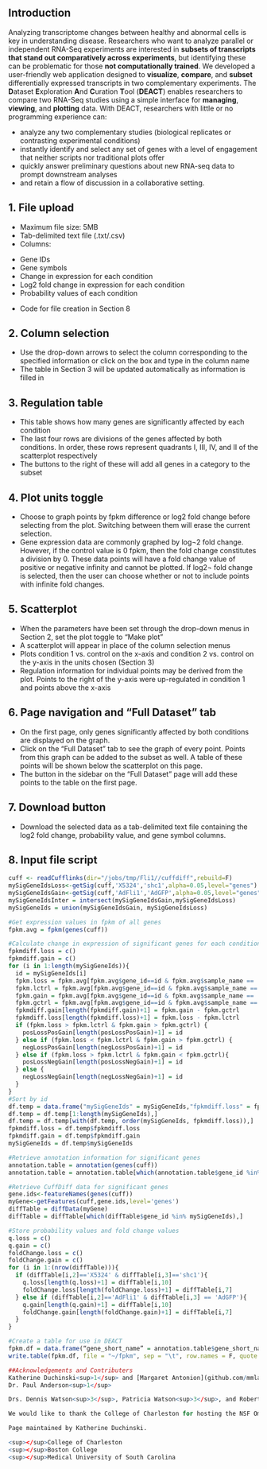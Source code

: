## Introduction
Analyzing transcriptome changes between healthy and abnormal cells is key in understanding disease. Researchers who want to analyze parallel or independent RNA-Seq experiments are interested in **subsets of transcripts that stand out comparatively across experiments**, but identifying these can be problematic for those **not computationally trained**. We developed a user-friendly web application designed to **visualize**, **compare**, and **subset** differentially expressed transcripts in two complementary experiments. The **D**ataset **E**xploration **A**nd **C**uration **T**ool (**DEACT**) enables researchers to compare two RNA-Seq studies using a simple interface for **managing**, **viewing**, and **plotting** data. With DEACT, researchers with little or no programming experience can:
- analyze any two complementary studies (biological replicates or contrasting experimental conditions)
- instantly identify and select any set of genes with a level of engagement that neither scripts nor traditional plots offer
- quickly answer preliminary questions about new RNA-seq data to prompt downstream analyses
- and retain a flow of discussion in a collaborative setting.

## 1. File upload
-	Maximum file size: 5MB
-	Tab-delimited text file (.txt/.csv)
-	Columns:
  *	Gene IDs
  *	Gene symbols
  *	Change in expression for each condition
  *	Log2 fold change in expression for each condition
  *	Probability values of each condition
-	Code for file creation in Section 8 
## 2. Column selection
-	Use the drop-down arrows to select the column corresponding to the specified information or click on the box and type in the column name
-	The table in Section 3 will be updated automatically as information is filled in
## 3. Regulation table
-	This table shows how many genes are significantly affected by each condition
-	The last four rows are divisions of the genes affected by both conditions. In order, these rows represent quadrants I, III, IV, and II of the scatterplot respectively
-	The buttons to the right of these will add all genes in a category to the subset

## 4. Plot units toggle
-	Choose to graph points by fpkm difference or log2 fold change before selecting from the plot. Switching between them will erase the current selection.
-	Gene expression data are commonly graphed by log¬2 fold change. However, if the control value is 0 fpkm, then the fold change constitutes a division by 0. These data points will have a fold change value of positive or negative infinity and cannot be plotted. If log2¬ fold change is selected, then the user can choose whether or not to include points with infinite fold changes.

## 5. Scatterplot
-	When the parameters have been set through the drop-down menus in Section 2, set the plot toggle to “Make plot”
-	A scatterplot will appear in place of the column selection menus
-	Plots condition 1 vs. control on the x-axis and condition 2 vs. control on the y-axis in the units chosen (Section 3)
-	Regulation information for individual points may be derived from the plot. Points to the right of the y-axis were up-regulated in condition 1 and points above the x-axis 

## 6. Page navigation and “Full Dataset” tab
-	On the first page, only genes significantly affected by both conditions are displayed on the graph. 
-	Click on the “Full Dataset” tab to see the graph of every point. Points from this graph can be added to the subset as well. A table of these points will be shown below the scatterplot on this page. 
-	The button in the sidebar on the “Full Dataset” page will add these points to the table on the first page.

## 7. Download button
-	Download the selected data as a tab-delimited text file containing the log2 fold change, probability value, and gene symbol columns.

## 8. Input file script
```R
cuff <- readCufflinks(dir="/jobs/tmp/Fli1//cuffdiff",rebuild=F)
mySigGeneIdsLoss<-getSig(cuff,'X5324','shc1',alpha=0.05,level="genes")
mySigGeneIdsGain<-getSig(cuff,'AdFli1','AdGFP',alpha=0.05,level="genes")
mySigGeneIdsInter = intersect(mySigGeneIdsGain,mySigGeneIdsLoss)
mySigGeneIds = union(mySigGeneIdsGain, mySigGeneIdsLoss)

#Get expression values in fpkm of all genes
fpkm.avg = fpkm(genes(cuff))

#Calculate change in expression of significant genes for each condition
fpkmdiff.loss = c()
fpkmdiff.gain = c()
for (i in 1:length(mySigGeneIds)){
  id = mySigGeneIds[i]
  fpkm.loss = fpkm.avg[fpkm.avg$gene_id==id & fpkm.avg$sample_name == 'X5324',]$fpkm
  fpkm.lctrl = fpkm.avg[fpkm.avg$gene_id==id & fpkm.avg$sample_name == 'shc1',]$fpkm
  fpkm.gain = fpkm.avg[fpkm.avg$gene_id==id & fpkm.avg$sample_name == 'AdFli1',]$fpkm
  fpkm.gctrl = fpkm.avg[fpkm.avg$gene_id==id & fpkm.avg$sample_name == 'AdGFP',]$fpkm
  fpkmdiff.gain[length(fpkmdiff.gain)+1] = fpkm.gain - fpkm.gctrl
  fpkmdiff.loss[length(fpkmdiff.loss)+1] = fpkm.loss - fpkm.lctrl
  if (fpkm.loss > fpkm.lctrl & fpkm.gain > fpkm.gctrl) {
    posLossPosGain[length(posLossPosGain)+1] = id
  } else if (fpkm.loss < fpkm.lctrl & fpkm.gain > fpkm.gctrl) {
    negLossPosGain[length(negLossPosGain)+1] = id
  } else if (fpkm.loss > fpkm.lctrl & fpkm.gain < fpkm.gctrl){
    posLossNegGain[length(posLossNegGain)+1] = id
  } else {
    negLossNegGain[length(negLossNegGain)+1] = id
  }
}
#Sort by id
df.temp = data.frame("mySigGeneIds" = mySigGeneIds,"fpkmdiff.loss" = fpkmdiff.loss, "fpkmdiff.gain" = fpkmdiff.gain)
df.temp = df.temp[1:length(mySigGeneIds),]
df.temp = df.temp[with(df.temp, order(mySigGeneIds, fpkmdiff.loss)),]
fpkmdiff.loss = df.temp$fpkmdiff.loss
fpkmdiff.gain = df.temp$fpkmdiff.gain
mySigGeneIds = df.temp$mySigGeneIds

#Retrieve annotation information for significant genes
annotation.table = annotation(genes(cuff))
annotation.table = annotation.table[which(annotation.table$gene_id %in% mySigGeneIds),]

#Retrieve CuffDiff data for significant genes
gene.ids<-featureNames(genes(cuff))
myGene<-getFeatures(cuff,gene.ids,level='genes') 
diffTable = diffData(myGene)
diffTable = diffTable[which(diffTable$gene_id %in% mySigGeneIds),]

#Store probability values and fold change values
q.loss = c()
q.gain = c()
foldChange.loss = c()
foldChange.gain = c()
for (i in 1:(nrow(diffTable))){
  if (diffTable[i,2]=='X5324' & diffTable[i,3]=='shc1'){
    q.loss[length(q.loss)+1] = diffTable[i,10]
    foldChange.loss[length(foldChange.loss)+1] = diffTable[i,7]
  } else if (diffTable[i,2]=='AdFli1' & diffTable[i,3] == 'AdGFP'){
    q.gain[length(q.gain)+1] = diffTable[i,10]
    foldChange.gain[length(foldChange.gain)+1] = diffTable[i,7]
  }
}

#Create a table for use in DEACT
fpkm.df = data.frame(“gene_short_name” = annotation.table$gene_short_name, “gene_id” = annotation.table$gene_id, “fpkmdiff.loss” = fpkmdiff.loss, “fpkmdiff.gain” = fpkmdiff.gain, “foldChange.loss” = foldChange.loss, “foldChange.gain” = foldChange.gain, “qValueLoss” = q.loss, “qValueGain” = q.gain)
write.table(fpkm.df, file = "~/fpkm", sep = "\t", row.names = F, quote = F)

##Acknowledgements and Contributers
Katherine Duchinski<sup>1</sup> and [Margaret Antonion](github.com/mmlantonio)<sup>2</sup>
Dr. Paul Anderson<sup>1</sup>

Drs. Dennis Watson<sup>3</sup>, Patricia Watson<sup>3</sup>, and Robert Wilson<sup>3</sup> provided primary transcriptomic data which was used to develop this application.

We would like to thank the College of Charleston for hosting the NSF Omics REU which is supervised by the National Science Foundation DBI Award 1359301. We also acknowledge support from the Genomics Shared Resource, Hollings Cancer Center, Medical University of South Carolina. This shared resource is supported in part by the Hollings Cancer Center, Medical University of South Carolina Support Grant (P30 CA 138313).

Page maintained by Katherine Duchinski.

<sup></sup>College of Charleston
<sup></sup>Boston College
<sup></sup>Medical University of South Carolina
